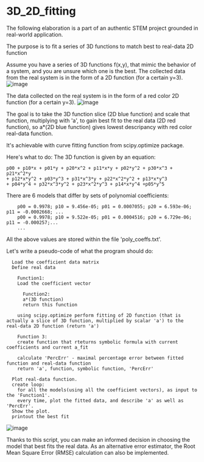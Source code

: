 # 3D_2D_fitting
The following elaboration is a part of an authentic STEM project grounded in real-world application.

The purpose is to fit a series of 3D functions to match best to real-data 2D function 

Assume you have a series of 3D functions f(x,y), that mimic the behavior of a system, and you are unsure which one is the best. 
The collected data from the real system is in the form of a 2D function (for a certain y=3).
![image](https://github.com/WitoldSurowka/PYfunc_analysis/assets/115739312/283862ea-0c4c-41c4-8f5b-b84083b26662)

The data collected on the real system is in the form of a red color 2D function (for a certain y=3). 
![image](https://github.com/WitoldSurowka/PYfunc_analysis/assets/115739312/bdeac23a-89d2-4ed7-ba0a-79591e8bd490)

The goal is to take the 3D function slice (2D blue function) and scale that function, multiplying with 'a', to gain best fit to the real data (2D red function), so
a*(2D blue function) gives lowest descripancy with red color real-data function. 

It's achievable with curve fitting function from scipy.optimize package. 

Here's what to do:
The 3D function is given by an equation:

    p00 + p10*x + p01*y + p20*x^2 + p11*x*y + p02*y^2 + p30*x^3 + p21*x^2*y 
    + p12*x*y^2 + p03*y^3 + p31*x^3*y + p22*x^2*y^2 + p13*x*y^3 
    + p04*y^4 + p32*x^3*y^2 + p23*x^2*y^3 + p14*x*y^4 +p05*y^5
  
There are 6 models that differ by sets of polynomial coefficients:

        p00 = 0.9978; p10 = 9.456e-05; p01 = 0.0007055; p20 = 6.593e-06; p11 = -0.0002668; ...
        p00 = 0.9978; p10 = 9.522e-05; p01 = 0.0004516; p20 = 6.729e-06; p11 = -0.000257;...
        ...
All the above values are stored within the file 'poly_coeffs.txt'.


Let's write a pseudo-code of what the program should do:

      Load the coefficient data matrix
      Define real data
      
        Function1:
        Load the coefficient vector 
        
          Function2:
          a*(3D function) 
          return this function
          
        using scipy.optimize perform fitting of 2D function (that is actually a slice of 3D function, multiplied by scalar 'a') to the real-data 2D function (return 'a')

        Function 3:
        create function that rteturns symbolic formula with current coefficients and current a_fit
        
        calculate 'PercErr' - maximal percentage error between fitted function and real-data function
        return 'a', function, symbolic function, 'PercErr'
      
      Plot real-data function.
      create loop: 
        for all the models(using all the coefficient vectors), as input to the 'Function1'.
        every time, plot the fitted data, and describe 'a' as well as 'PercErr'.
      Show the plot.
      printout the best fit

![image](https://github.com/WitoldSurowka/PYfunc_analysis/assets/115739312/af65bbe1-7583-4d32-8843-2cc8458c2186)

Thanks to this script, you can make an informed decision in choosing the model that best fits the real data. 
As an alternative error estimator, the Root Mean Square Error (RMSE) calculation can also be implemented.





  
  
  
  
  



